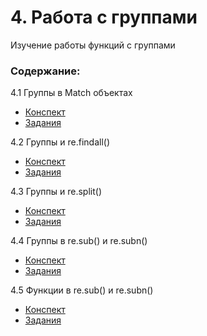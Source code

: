 # 4. Работа с группами
Изучение работы функций с группами

### Содержание:
4.1 Группы в Match объектах
+ [Конспект](https://github.com/KIMdaniiell/System-Software-Course/blob/main/Regular%20expressions%20in%20Python/Groups/4.1%20notes.md)
+ [Задания](https://github.com/KIMdaniiell/System-Software-Course/blob/main/Regular%20expressions%20in%20Python/Groups/Tasks/4.1.py)

4.2 Группы и re.findall()
+ [Конспект](https://github.com/KIMdaniiell/System-Software-Course/blob/main/Regular%20expressions%20in%20Python/Groups/4.2%20notes.md)
+ [Задания](https://github.com/KIMdaniiell/System-Software-Course/blob/main/Regular%20expressions%20in%20Python/Groups/Tasks/4.2.py)

4.3 Группы и re.split()
+ [Конспект](https://github.com/KIMdaniiell/System-Software-Course/blob/main/Regular%20expressions%20in%20Python/Groups/4.3%20notes.md)
+ [Задания](https://github.com/KIMdaniiell/System-Software-Course/blob/main/Regular%20expressions%20in%20Python/Groups/Tasks/4.3.py)

4.4 Группы в re.sub() и re.subn()
+ [Конспект](https://github.com/KIMdaniiell/System-Software-Course/blob/main/Regular%20expressions%20in%20Python/Groups/4.4%20notes.md)
+ [Задания](https://github.com/KIMdaniiell/System-Software-Course/blob/main/Regular%20expressions%20in%20Python/Groups/Tasks/4.4.py)

4.5 Функции в re.sub() и re.subn()
+ [Конспект](https://github.com/KIMdaniiell/System-Software-Course/blob/main/Regular%20expressions%20in%20Python/Groups/4.5%20notes.md)
+ [Задания](https://github.com/KIMdaniiell/System-Software-Course/blob/main/Regular%20expressions%20in%20Python/Groups/Tasks/4.5.py)
